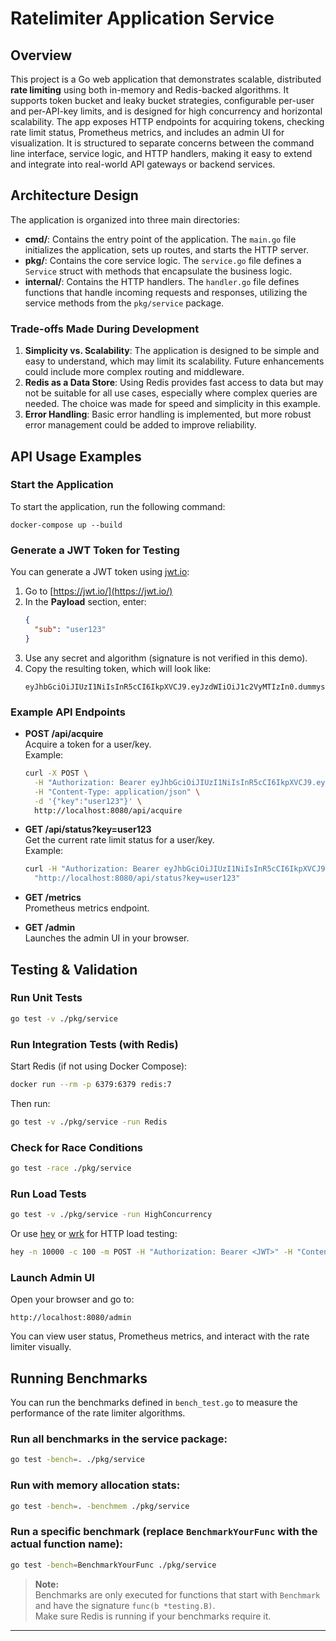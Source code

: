 # Ratelimiter Application Service

## Overview
This project is a Go web application that demonstrates scalable, distributed **rate limiting** using both in-memory and Redis-backed algorithms. It supports token bucket and leaky bucket strategies, configurable per-user and per-API-key limits, and is designed for high concurrency and horizontal scalability. The app exposes HTTP endpoints for acquiring tokens, checking rate limit status, Prometheus metrics, and includes an admin UI for visualization. It is structured to separate concerns between the command line interface, service logic, and HTTP handlers, making it easy to extend and integrate into real-world API gateways or backend services.

## Architecture Design
The application is organized into three main directories:
- **cmd/**: Contains the entry point of the application. The `main.go` file initializes the application, sets up routes, and starts the HTTP server.
- **pkg/**: Contains the core service logic. The `service.go` file defines a `Service` struct with methods that encapsulate the business logic.
- **internal/**: Contains the HTTP handlers. The `handler.go` file defines functions that handle incoming requests and responses, utilizing the service methods from the `pkg/service` package.

### Trade-offs Made During Development
1. **Simplicity vs. Scalability**: The application is designed to be simple and easy to understand, which may limit its scalability. Future enhancements could include more complex routing and middleware.
2. **Redis as a Data Store**: Using Redis provides fast access to data but may not be suitable for all use cases, especially where complex queries are needed. The choice was made for speed and simplicity in this example.
3. **Error Handling**: Basic error handling is implemented, but more robust error management could be added to improve reliability.

## API Usage Examples

### Start the Application
To start the application, run the following command:
```
docker-compose up --build
```

### Generate a JWT Token for Testing

You can generate a JWT token using [jwt.io](https://jwt.io/):

1. Go to [https://jwt.io/](https://jwt.io/)
2. In the **Payload** section, enter:
   ```json
   {
     "sub": "user123"
   }
   ```
3. Use any secret and algorithm (signature is not verified in this demo).
4. Copy the resulting token, which will look like:
   ```
   eyJhbGciOiJIUzI1NiIsInR5cCI6IkpXVCJ9.eyJzdWIiOiJ1c2VyMTIzIn0.dummysignature
   ```

### Example API Endpoints

- **POST /api/acquire**  
  Acquire a token for a user/key.  
  Example:
  ```sh
  curl -X POST \
    -H "Authorization: Bearer eyJhbGciOiJIUzI1NiIsInR5cCI6IkpXVCJ9.eyJzdWIiOiJ1c2VyMTIzIn0.dummysignature" \
    -H "Content-Type: application/json" \
    -d '{"key":"user123"}' \
    http://localhost:8080/api/acquire
  ```

- **GET /api/status?key=user123**  
  Get the current rate limit status for a user/key.  
  Example:
  ```sh
  curl -H "Authorization: Bearer eyJhbGciOiJIUzI1NiIsInR5cCI6IkpXVCJ9.eyJzdWIiOiJ1c2VyMTIzIn0.dummysignature" \
    "http://localhost:8080/api/status?key=user123"
  ```

- **GET /metrics**  
  Prometheus metrics endpoint.

- **GET /admin**  
  Launches the admin UI in your browser.

## Testing & Validation

### Run Unit Tests
```sh
go test -v ./pkg/service
```

### Run Integration Tests (with Redis)
Start Redis (if not using Docker Compose):
```sh
docker run --rm -p 6379:6379 redis:7
```
Then run:
```sh
go test -v ./pkg/service -run Redis
```

### Check for Race Conditions
```sh
go test -race ./pkg/service
```

### Run Load Tests
```sh
go test -v ./pkg/service -run HighConcurrency
```
Or use [hey](https://github.com/rakyll/hey) or [wrk](https://github.com/wg/wrk) for HTTP load testing:
```sh
hey -n 10000 -c 100 -m POST -H "Authorization: Bearer <JWT>" -H "Content-Type: application/json" -d '{"key":"user123"}' http://localhost:8080/api/acquire
```

### Launch Admin UI
Open your browser and go to:
```
http://localhost:8080/admin
```
You can view user status, Prometheus metrics, and interact with the rate limiter visually.

## Running Benchmarks

You can run the benchmarks defined in `bench_test.go` to measure the performance of the rate limiter algorithms.

### Run all benchmarks in the service package:
```sh
go test -bench=. ./pkg/service
```

### Run with memory allocation stats:
```sh
go test -bench=. -benchmem ./pkg/service
```

### Run a specific benchmark (replace `BenchmarkYourFunc` with the actual function name):
```sh
go test -bench=BenchmarkYourFunc ./pkg/service
```

> **Note:**  
> Benchmarks are only executed for functions that start with `Benchmark` and have the signature `func(b *testing.B)`.  
> Make sure Redis is running if your benchmarks require it.

---